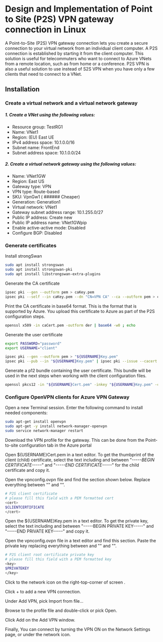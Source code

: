 # Design and Implementation of Point to Site (P2S) VPN gateway connection in Linux

A Point-to-Site (P2S) VPN gateway connection lets you create a secure connection to your virtual network from an individual client computer. A P2S connection is established by starting it from the client computer. This solution is useful for telecommuters who want to connect to Azure VNets from a remote location, such as from home or a conference. P2S VPN is also a useful solution to use instead of S2S VPN when you have only a few clients that need to connect to a VNet. 

## Installation
### Create a virtual network and a virtual network gateway

#####  1. Create a VNet using the following values:

* Resource group: TestRG1
* Name: VNet1
* Region: (EU) East UE
* IPv4 address space: 10.1.0.0/16
* Subnet name: FrontEnd
* Subnet address space: 10.1.0.0/24

#####  2. Create a virtual network gateway using the following values:

* Name: VNet1GW
* Region: East US
* Gateway type: VPN
* VPN type: Route-based
* SKU: VpnGw1 ( ###### Cheaper)
* Generation: Generation1
* Virtual network: VNet1
* Gateway subnet address range: 10.1.255.0/27
* Public IP address: Create new
* Public IP address name: VNet1GWpip
* Enable active-active mode: Disabled
* Configure BGP: Disabled

### Generate certificates

Install strongSwan

```bash
sudo apt install strongswan
sudo apt install strongswan-pki
sudo apt install libstrongswan-extra-plugins
```

Generate the CA certificate

```bash
ipsec pki --gen --outform pem > caKey.pem
ipsec pki --self --in caKey.pem --dn "CN=VPN CA" --ca --outform pem > caCert.pem
```

Print the CA certificate in base64 format. This is the format that is supported by Azure. You upload this certificate to Azure as part of the P2S configuration steps.


```bash
openssl x509 -in caCert.pem -outform der | base64 -w0 ; echo
```

Generate the user certificate

```bash
export PASSWORD="password"
export USERNAME="client"

ipsec pki --gen --outform pem > "${USERNAME}Key.pem"
ipsec pki --pub --in "${USERNAME}Key.pem" | ipsec pki --issue --cacert caCert.pem --cakey caKey.pem --dn "CN=${USERNAME}" --san "${USERNAME}" --flag clientAuth --outform pem > "${USERNAME}Cert.pem"
```



Generate a p12 bundle containing the user certificate. This bundle will be used in the next steps when working with the client configuration files.

```bash
openssl pkcs12 -in "${USERNAME}Cert.pem" -inkey "${USERNAME}Key.pem" -certfile caCert.pem -export -out "${USERNAME}.p12" -password "pass:${PASSWORD}"
```

### Configure OpenVPN clients for Azure VPN Gateway

Open a new Terminal session. Enter the following command to install needed components:

```bash
sudo apt-get install openvpn
sudo apt-get -y install network-manager-openvpn
sudo service network-manager restart
```

Download the VPN profile for the gateway. This can be done from the Point-to-site configuration tab in the Azure portal	

Open ${USERNAME}Cert.pem in a text editor. To get the thumbprint of the client (child) certificate, select the text including and between "_-----BEGIN CERTIFICATE-----_" and "_-----END CERTIFICATE-----_" for the child certificate and copy it.

Open the vpnconfig.ovpn file and find the section shown below. Replace everything between "_<cert>_" and "_</cert>_".

```bash
# P2S client certificate
# please fill this field with a PEM formatted cert
<cert>
$CLIENTCERTIFICATE
</cert>
```

Open the ${USERNAME}Key.pem in a text editor. To get the private key, select the text including and between "-----BEGIN PRIVATE KEY-----" and "-----END PRIVATE KEY-----" and copy it.

Open the vpnconfig.ovpn file in a text editor and find this section. Paste the private key replacing everything between and "_<key>_" and "_</key>_".



```bash
# P2S client root certificate private key
# please fill this field with a PEM formatted key
<key>
$PRIVATEKEY
</key>
```

Click to the network icon on the right-top-corner of screen .

Click + to add a new VPN connection.

Under Add VPN, pick Import from file…

Browse to the profile file and double-click or pick Open.

Click Add on the Add VPN window.

Finally, You can connect by turning the VPN ON on the Network Settings page, or under the network icon.
